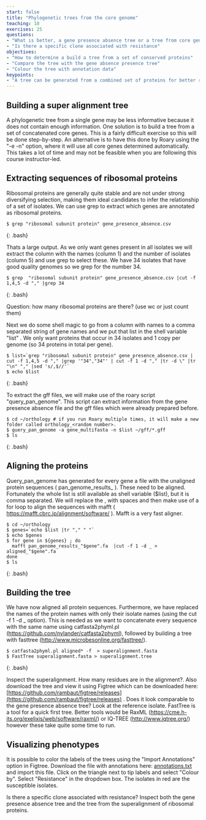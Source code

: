 ```yaml
---
start: false
title: "Phylogenetic trees from the core genome"
teaching: 10
exercises: 25
questions:
- "What is better, a gene presence absence tree or a tree from core genes/proteins"
- "Is there a specific clone associated with resistance"
objectives:
- "How to determine a build a tree from a set of conserved proteins"
- "Compare the tree with the gene absence presence tree"
- "Colour the tree with annotation data"
keypoints:
- "A tree can be generated from a combined set of proteins for better resolution"
---
```


## Building a super alignment tree

A phylogenetic tree from a single gene may be less informative because it does not contain enough information. One solution is to build a tree from a set of concatenated core genes. This is a fairly difficult exercise so this will be done step-by-step. An alternative is to have this done by Roary using the "-e -n" option, where it will use all core genes determined automatically. This takes a lot of time and may not be feasible when you are following this course instructor-led.  

## Extracting sequences of ribosomal proteins

Ribosomal proteins are generally quite stable and are not under strong diversifying selection, making them ideal candidates to infer the relationship of a set of isolates. We can use grep to extract which genes are annotated as ribosomal proteins.

~~~
$ grep "ribosomal subunit protein" gene_presence_absence.csv
~~~
{: .bash}

Thats a large output. As we only want genes present in all isolates we will extract the column with the names (column 1) and the number of isolates (column 5) and use grep to select these. We have 34 isolates that have good quality genomes so we grep for the number 34. 

~~~
$ grep  "ribosomal subunit protein" gene_presence_absence.csv |cut -f 1,4,5 -d "," |grep 34
~~~
{: .bash}

Question: how many ribosomal proteins are there? (use wc or just count them)

Next we do some shell magic to go from a column with names to a comma separated string of gene names and we put that list in the shell variable "list" . We only want proteins that occur in 34 isolates and 1 copy per genome (so 34 proteins in total per gene). 

~~~
$ list=`grep "ribosomal subunit protein" gene_presence_absence.csv | cut -f 1,4,5 -d "," |grep '"34","34"' | cut -f 1 -d "," |tr -d \" |tr "\n" "," |sed 's/,$//'`
$ echo $list
~~~
{: .bash}

To extract the gff files, we will make use of the roary script "query_pan_genome". This script can extract information from the gene presence absence file and the gff files which were already prepared before. 

~~~
$ cd ~/orthology # if you run Roary multiple times, it will make a new folder called orthology_<random number>. 
$ query_pan_genome -a gene_multifasta -n $list ~/gff/*.gff
$ ls
~~~
{: .bash}

## Aligning the proteins

Query_pan_genome has generated for every gene a file with the unaligned protein sequences ( pan_genome_results_<protein> ). These need to be aligned. Fortunately the whole list is still available as shell variable ($list), but it is comma separated. We will replace the , with spaces and then make use of a for loop to align the sequences with mafft ( https://mafft.cbrc.jp/alignment/software/ ). Mafft is a very fast aligner. 
  
  ~~~
$ cd ~/orthology
$ genes=`echo $list |tr "," " "`
$ echo $genes
$ for gene in ${genes} ; do 
    mafft pan_genome_results_"$gene".fa  |cut -f 1 -d _ > aligned_"$gene".fa
  done
$ ls
  ~~~
{: .bash} 

## Building the tree

We have now aligned all protein sequences. Furthermore, we have replaced the names of the protein names with only their isolate names (using the cut -f 1 -d _ option). This is needed as we want to concatenate every sequence with the same name using catfasta2phyml.pl (https://github.com/nylander/catfasta2phyml), followed by building a tree with fasttree (http://www.microbesonline.org/fasttree/).

~~~
$ catfasta2phyml.pl aligned* -f  > superalignment.fasta
$ FastTree superalignment.fasta > superalignment.tree
~~~
{: .bash} 

Inspect the superalignment. How many residues are in the alignment?. Also download the tree and view it using Figtree which can be downloaded here: [https://github.com/rambaut/figtree/releases](https://github.com/rambaut/figtree/releases) . Does it look comparable to the gene presence absence tree?  Look at the reference isolate. FastTree is a tool for a quick first tree. Better tools would be RaxML (https://cme.h-its.org/exelixis/web/software/raxml/) or IQ-TREE (http://www.iqtree.org/) however these take quite some time to run.

## Visualizing phenotypes

It is possible to color the labels of the trees using the "Import Annotations" option in Figtree. Download the file with annotations here: [annotations.txt](../files/annotations.txt) and import this file. Click on the triangle next to tip labels and select "Colour by". Select "Resistance" in the dropdown box. The isolates in red are the susceptible isolates. 

Is there a specific clone associated with resistance? Inspect both the gene presence absence tree and the tree from the superalignment of ribosomal proteins. 

